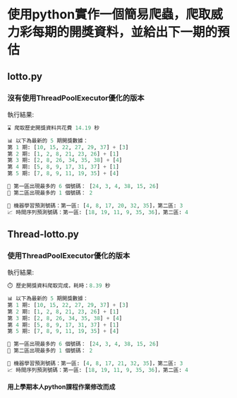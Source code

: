 # 使用python實作一個簡易爬蟲，爬取威力彩每期的開獎資料，並給出下一期的預估

## lotto.py
### 沒有使用ThreadPoolExecutor優化的版本
執行結果:
```py
⌛ 爬取歷史開獎資料共花費 14.19 秒

📊 以下為最新的 5 期開獎數據：
第 1 期: [10, 15, 22, 27, 29, 37] + [3]
第 2 期: [1, 2, 8, 21, 23, 26] + [1]
第 3 期: [2, 8, 26, 34, 35, 38] + [4]
第 4 期: [5, 8, 9, 17, 31, 37] + [1]
第 5 期: [7, 8, 9, 11, 19, 35] + [4]

📌 第一區出現最多的 6 個號碼： [24, 3, 4, 38, 15, 26]
📌 第二區出現最多的 1 個號碼： 2

🤖 機器學習預測號碼：第一區: [4, 8, 17, 20, 32, 35]，第二區: 3
📈 時間序列預測號碼：第一區: [18, 19, 11, 9, 35, 36]，第二區: 4
```

## Thread-lotto.py
### 使用ThreadPoolExecutor優化的版本
執行結果:
```py
⏱️ 歷史開獎資料爬取完成，耗時：8.39 秒

📊 以下為最新的 5 期開獎數據：
第 1 期: [10, 15, 22, 27, 29, 37] + [3]
第 2 期: [1, 2, 8, 21, 23, 26] + [1]
第 3 期: [2, 8, 26, 34, 35, 38] + [4]
第 4 期: [5, 8, 9, 17, 31, 37] + [1]
第 5 期: [7, 8, 9, 11, 19, 35] + [4]

📌 第一區出現最多的 6 個號碼： [24, 3, 4, 38, 15, 26]
📌 第二區出現最多的 1 個號碼： 2

🤖 機器學習預測號碼：第一區: [4, 8, 17, 21, 32, 35]，第二區: 3
📈 時間序列預測號碼：第一區: [18, 19, 11, 9, 35, 36]，第二區: 4
```

#### 用上學期本人python課程作業修改而成
